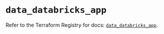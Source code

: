 # `data_databricks_app`

Refer to the Terraform Registry for docs: [`data_databricks_app`](https://registry.terraform.io/providers/databricks/databricks/1.85.0/docs/data-sources/app).
